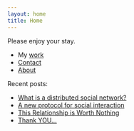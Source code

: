 ```yaml
---
layout: home
title: Home
---
```


Please enjoy your stay.

* My [work](/work)
* [Contact](/contact)
* [About](/about)

Recent posts:

* [What is a distributed social network?](/posts/2010-09-17-what-is-a-distributed-social-network)
* [A new protocol for social interaction ](/posts/2010-09-18-a-new-protocol-for-social-interaction)
* [This Relationship is Worth Nothing](/posts/2010-06-13-this-relationship-is-worth-nothing)
* [Thank YOU...](/posts/2010-06-11-thank-YOU)


